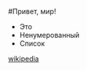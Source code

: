 #Привет, мир!
* Это
* Ненумерованный
* Список

[wikipedia](https://ru.wikipedia.org/wiki/Википедия)
